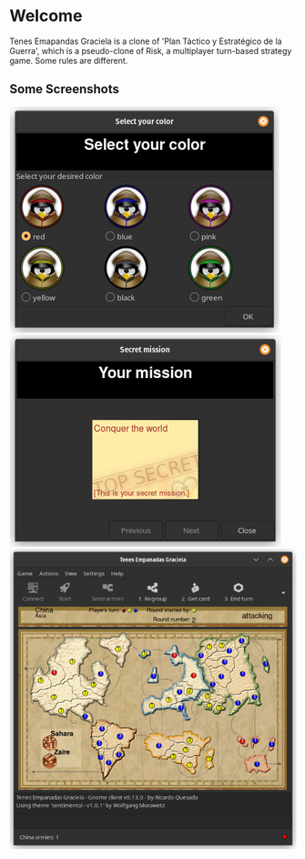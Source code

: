 # Welcome

Tenes Emapandas Graciela is a clone of 'Plan Táctico y Estratégico
de la Guerra', which is a pseudo-clone of Risk, a multiplayer turn-based
strategy game. Some rules are different.

## Some Screenshots
![Color dialog](assets/images/Screenshot_Select_Your_Color_2023-01-17.png)  
![Mission window](assets/images/Screenshot_Your_Mission_2022-11-29.png)  
![Main window](assets/images/Screenshot_Main_2023-01-17.png)
